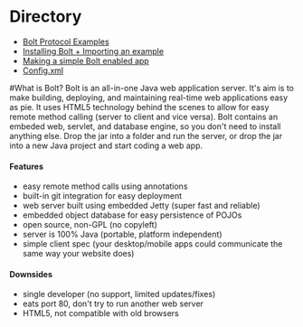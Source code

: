 # Directory
* [Bolt Protocol Examples](https://github.com/Caple/Bolt/wiki/Bolt-Protocol-Examples)
* [Installing Bolt + Importing an example](https://github.com/Caple/Bolt/wiki/Installing-Bolt---Importing-an-example)
* [Making a simple Bolt enabled app](https://github.com/Caple/Bolt/wiki/Making-a-simple-Bolt-enabled-app)
* [Config.xml](http://NOTDONEPLEASEWAITSORRY.com)

#What is Bolt?
Bolt is an all-in-one Java web application server. It's aim is to make building, deploying, and maintaining real-time web applications easy as pie. It uses HTML5 technology behind the scenes to allow for easy remote method calling (server to client and vice versa). Bolt contains an embeded web, servlet, and database engine, so you don't need to install anything else. Drop the jar into a folder and run the server, or drop the jar into a new Java project and start coding a web app.

#### Features

* easy remote method calls using annotations
* built-in git integration for easy deployment
* web server built using embedded Jetty (super fast and reliable)
* embedded object database for easy persistence of POJOs
* open source, non-GPL (no copyleft)
* server is 100% Java (portable, platform independent)
* simple client spec (your desktop/mobile apps could communicate the same way your website does)

#### Downsides

* single developer (no support, limited updates/fixes)
* eats port 80, don't try to run another web server
* HTML5, not compatible with old browsers






